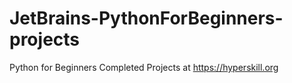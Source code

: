 # JetBrains-PythonForBeginners-projects
Python for Beginners
Completed Projects at https://hyperskill.org
